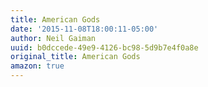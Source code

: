 ```yaml
---
title: American Gods
date: '2015-11-08T18:00:11-05:00'
author: Neil Gaiman
uuid: b0dccede-49e9-4126-bc98-5d9b7e4f0a8e
original_title: American Gods
amazon: true
---
```


